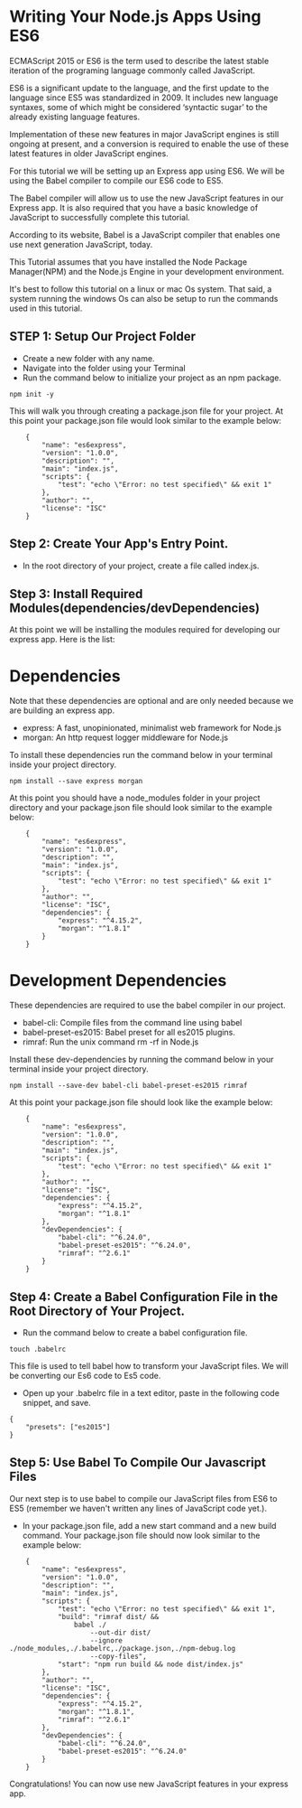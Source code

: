 # Writing Your Node.js Apps Using ES6

ECMAScript 2015 or ES6 is the term used to describe the latest stable iteration of the programing
language commonly called JavaScript.

ES6 is a significant update to the language, and the first update to the language since ES5 was
standardized in 2009. It includes new language syntaxes, some of which might be considered
‘syntactic sugar’ to the already existing language features.

Implementation of these new features in major JavaScript engines is still ongoing at present, and a
conversion is required to enable the use of these latest features in older JavaScript engines.

For this tutorial we will be setting up an Express app using ES6. We will be using the Babel
compiler to compile our ES6 code to ES5.

The Babel compiler will allow us to use the new JavaScript features in our Express app. It is also
required that you have a basic knowledge of JavaScript to successfully complete this tutorial.

According to its website, Babel is a JavaScript compiler that enables one use next generation
JavaScript, today.

This Tutorial assumes that you have installed the Node Package Manager(NPM) and the Node.js Engine
in your development environment.

It's best to follow this tutorial on a linux or mac Os system. That said, a system running the
windows Os can also be setup to run the commands used in this tutorial.

## STEP 1: Setup Our Project Folder
- Create a new folder with any name.
- Navigate into the folder using your Terminal
- Run the command below to initialize your project as an npm package.

```
npm init -y
```

This will walk you through creating a package.json file for your project. At this point
your package.json file would look similar to the example below:

```
    {
        "name": "es6express",
        "version": "1.0.0",
        "description": "",
        "main": "index.js",
        "scripts": {
            "test": "echo \"Error: no test specified\" && exit 1"
        },
        "author": "",
        "license": "ISC"
    }
```

## Step 2: Create Your App's Entry Point.
- In the root directory of your project, create a file called index.js.

## Step 3: Install Required Modules(dependencies/devDependencies)
At this point we will be installing the modules required for developing our express app. Here is
the list:

# Dependencies
Note that these dependencies are optional and are only needed because we are building an express
app.

- express: A fast, unopinionated, minimalist web framework for Node.js
- morgan: An http request logger middleware for Node.js

To install these dependencies run the command below in your terminal inside your project directory.

```
npm install --save express morgan
```

At this point you should have a node_modules folder in your project directory and your
package.json file should look similar to the example below:

```
    {
        "name": "es6express",
        "version": "1.0.0",
        "description": "",
        "main": "index.js",
        "scripts": {
            "test": "echo \"Error: no test specified\" && exit 1"
        },
        "author": "",
        "license": "ISC",
        "dependencies": {
            "express": "^4.15.2",
            "morgan": "^1.8.1"
        }
    }
```

# Development Dependencies
These dependencies are required to use the babel compiler in our project.

- babel-cli: Compile files from the command line using babel
- babel-preset-es2015: Babel preset for all es2015 plugins.
- rimraf: Run the unix command rm -rf in Node.js

Install these dev-dependencies by running the command below in your terminal inside your
project directory.

```
npm install --save-dev babel-cli babel-preset-es2015 rimraf
```

At this point your package.json file should look like the example below:

```
    {
        "name": "es6express",
        "version": "1.0.0",
        "description": "",
        "main": "index.js",
        "scripts": {
            "test": "echo \"Error: no test specified\" && exit 1"
        },
        "author": "",
        "license": "ISC",
        "dependencies": {
            "express": "^4.15.2",
            "morgan": "^1.8.1"
        },
        "devDependencies": {
            "babel-cli": "^6.24.0",
            "babel-preset-es2015": "^6.24.0",
            "rimraf": "^2.6.1"
        }
    }
```

## Step 4: Create a Babel Configuration File in the Root Directory of Your Project.
- Run the command below to create a babel configuration file.

```
touch .babelrc
```

This file is used to tell babel how to transform your JavaScript files. We will be converting
our Es6 code to Es5 code.

- Open up your .babelrc file in a text editor, paste in the following code snippet, and save.

```
{
    "presets": ["es2015"]
}
```

## Step 5: Use Babel To Compile Our Javascript Files
Our next step is to use babel to compile our JavaScript files from ES6 to ES5
(remember we haven't written any lines of JavaScript code yet.).

- In your package.json file, add a new start command and a new build command. Your package.json file should now look similar to the example below:

```
    {
        "name": "es6express",
        "version": "1.0.0",
        "description": "",
        "main": "index.js",
        "scripts": {
            "test": "echo \"Error: no test specified\" && exit 1",
            "build": "rimraf dist/ &&
                babel ./
                    --out-dir dist/
                    --ignore ./node_modules,./.babelrc,./package.json,./npm-debug.log
                    --copy-files",
            "start": "npm run build && node dist/index.js"
        },
        "author": "",
        "license": "ISC",
        "dependencies": {
            "express": "^4.15.2",
            "morgan": "^1.8.1",
            "rimraf": "^2.6.1"
        },
        "devDependencies": {
            "babel-cli": "^6.24.0",
            "babel-preset-es2015": "^6.24.0"
        }
    }
```

Congratulations! You can now use new JavaScript features in your express app.
